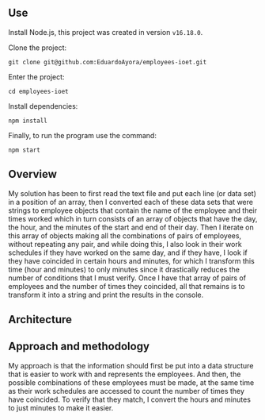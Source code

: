 ## Use

Install Node.js, this project was created in version `v16.18.0`.

Clone the project:

```
git clone git@github.com:EduardoAyora/employees-ioet.git
```

Enter the project:

```
cd employees-ioet
```

Install dependencies:

```
npm install
```

Finally, to run the program use the command:

```
npm start
```

## Overview

My solution has been to first read the text file and put each line (or data set) in a position of an array, then I converted each of these data sets that were strings to employee objects that contain the name of the employee and their times worked which in turn consists of an array of objects that have the day, the hour, and the minutes of the start and end of their day. Then I iterate on this array of objects making all the combinations of pairs of employees, without repeating any pair, and while doing this, I also look in their work schedules if they have worked on the same day, and if they have, I look if they have coincided in certain hours and minutes, for which I transform this time (hour and minutes) to only minutes since it drastically reduces the number of conditions that I must verify. Once I have that array of pairs of employees and the number of times they coincided, all that remains is to transform it into a string and print the results in the console.

## Architecture



## Approach and methodology

My approach is that the information should first be put into a data structure that is easier to work with and represents the employees. And then, the possible combinations of these employees must be made, at the same time as their work schedules are accessed to count the number of times they have coincided. To verify that they match, I convert the hours and minutes to just minutes to make it easier.